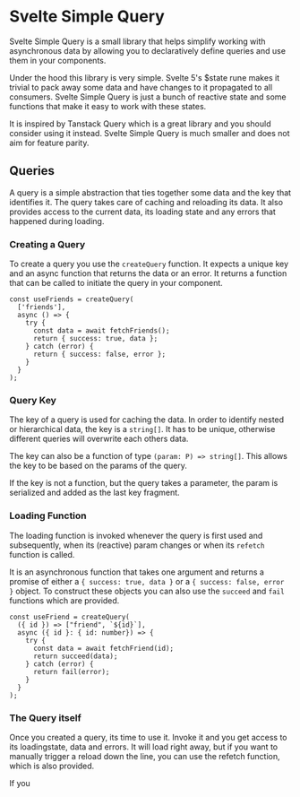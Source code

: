 # Svelte Simple Query

Svelte Simple Query is a small library that helps simplify working with asynchronous data by allowing you to declaratively define queries and use them in your components.

Under the hood this library is very simple. Svelte 5's $state rune makes it trivial to pack away some data and have changes to it propagated to all consumers. Svelte Simple Query is just a bunch of reactive state and some functions that make it easy to work with these states.

It is inspired by Tanstack Query which is a great library and you should consider using it instead. Svelte Simple Query is much smaller and does not aim for feature parity.

## Queries

A query is a simple abstraction that ties together some data and the key that identifies it. The query takes care of caching and reloading its data. It also provides access to the current data, its loading state and any errors that happened during loading.

### Creating a Query

To create a query you use the `createQuery` function. It expects a unique key and an async function that returns the data or an error. It returns a function that can be called to initiate the query in your component.

    const useFriends = createQuery(
      ['friends'],
      async () => {
        try {
          const data = await fetchFriends();
          return { success: true, data };
        } catch (error) {
          return { success: false, error };
        }
      }
    );

### Query Key

The key of a query is used for caching the data. In order to identify nested or hierarchical data, the key is a `string[]`. It has to be unique, otherwise different queries will overwrite each others data.

The key can also be a function of type `(param: P) => string[]`. This allows the key to be based on the params of the query.

If the key is not a function, but the query takes a parameter, the param is serialized and added as the last key fragment.

### Loading Function

The loading function is invoked whenever the query is first used and subsequently, when its (reactive) param changes or when its `refetch` function is called.

It is an asynchronous function that takes one argument and returns a promise of either a `{ success: true, data }` or a `{ success: false, error }` object. To construct these objects you can also use the `succeed` and `fail` functions which are provided.

    const useFriend = createQuery(
      ({ id }) => ["friend", `${id}`],
      async ({ id }: { id: number}) => {
        try {
          const data = await fetchFriend(id);
          return succeed(data);
        } catch (error) {
          return fail(error);
        }
      }
    );

### The Query itself

Once you created a query, its time to use it. Invoke it and you get access to its loadingstate, data and errors. It will load right away, but if you want to manually trigger a reload down the line, you can use the refetch function, which is also provided.

If you
